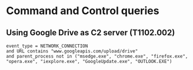 # Command and Control queries

## Using Google Drive as C2 server (T1102.002)
```
event_type = NETWORK_CONNECTION
and URL contains "www.googleapis.com/upload/drive"
and parent_process not in ("msedge.exe", "chrome.exe", "firefox.exe", "opera.exe", "iexplore.exe", "GoogleUpdate.exe", "OUTLOOK.EXE")
```
